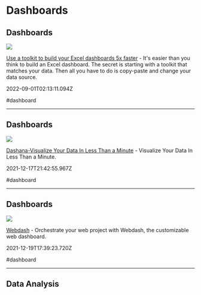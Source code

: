 # Dashboards

## Dashboards

![](https://d1muf25xaso8hp.cloudfront.net/https%3A%2F%2Fd0f81c7d85047591e1d7f216f8804e76.cdn.bubble.io%2Ff1652301579799x546609248962345700%2FThe%2520full%2520toolkit%2520lower%2520res.jpg?w=&h=&auto=compress&dpr=1&fit=max)

[Use a toolkit to build your Excel dashboards 5x faster](https://exceldashboardtemplate.com) - It's easier than you think to build an Excel dashboard. The secret is starting with a toolkit that matches your data. Then all you have to do is copy-paste and change your data source.

2022-09-01T02:13:11.094Z

#dashboard

---

## Dashboards

![](https://artyy.io/wp-content/uploads/2016/08/dummy-1-1.jpg)

[Dashana-Visualize Your Data In Less Than a Minute](https://dashana.com) - Visualize Your Data In Less Than a Minute.

2021-12-17T21:42:55.967Z

#dashboard

---

## Dashboards

![](https://webdash.xyz/assets/poster.png)

[Webdash](https://webdash.xyz/?ref=producthunt) - Orchestrate your web project with Webdash, the customizable web dashboard.

2021-12-19T17:39:23.720Z

#dashboard

---

## Data Analysis
